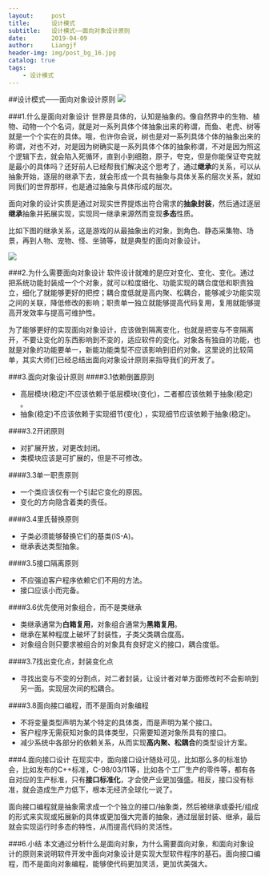 ```yaml
---
layout:     post                  
title:      设计模式
subtitle:   设计模式——面向对象设计原则
date:       2019-04-09          
author:     Liangjf                  
header-img: img/post_bg_16.jpg
catalog: true                      
tags:                       
    - 设计模式
---
```


##设计模式——面向对象设计原则
![](https://i.imgur.com/4zl04Dj.png)

###1.什么是面向对象设计
世界是具体的，认知是抽象的。像自然界中的生物、植物、动物一个个名词，就是对一系列具体个体抽象出来的称谓，而鱼、老虎、树等就是一个个实在的具体。哦，也许你会说，树也是对一系列具体个体的抽象出来的称谓，对也不对，对是因为树确实是一系列具体个体的抽象称谓，不对是因为照这个逻辑下去，就会陷入死循环，直到小到细胞，原子，夸克，但是你能保证夸克就是最小的具体吗？还好前人已经帮我们解决这个思考了，通过**继承**的关系，可以从抽象开始，逐层的继承下去，就会形成一个具有抽象与具体关系的层次关系，就如同我们的世界那样，也是通过抽象与具体形成的层次。

面向对象的设计实质是通过对现实世界提炼出符合需求的**抽象封装**，然后通过逐层**继承**抽象并拓展实现，实现同一继承来源然而变现**多态**性质。

比如下图的继承关系，这是游戏的从最抽象出的对象，到角色、静态采集物、场景，再到人物、宠物、怪、坐骑等，就是典型的面向对象设计。

![](https://i.imgur.com/GQvNFKU.png)

###2.为什么需要面向对象设计
软件设计就难的是应对变化、变化、变化。通过把系统功能封装成一个个对象，就可以粒度细化、功能实现的耦合度低和职责独立，细化了就能够更好的把控；耦合度低就是高内聚、松耦合，能够减少功能实现之间的关联，降低修改的影响；职责单一独立就能够提高代码复用，复用就能够提高开发效率与提高可维护性。

为了能够更好的实现面向对象设计，应该做到隔离变化，也就是把变与不变隔离开，不要让变化的东西影响到不变的，适应软件的变化。对象各有独自的功能，也就是对象的功能要单一，新能功能类型不应该影响到旧的对象。这里说的比较简单，其实大师们已经总结出面向对象设计原则来指导我们的开发了。

###3.面向对象设计原则
####3.1依赖倒置原则
- 高层模块(稳定)不应该依赖于低层模块(变化)，二者都应该依赖于抽象(稳定) 。
- 抽象(稳定)不应该依赖于实现细节(变化) ，实现细节应该依赖于抽象(稳定)。

####3.2开闭原则
- 对扩展开放，对更改封闭。
- 类模块应该是可扩展的，但是不可修改。

####3.3单一职责原则
- 一个类应该仅有一个引起它变化的原因。
- 变化的方向隐含着类的责任。

####3.4里氏替换原则
- 子类必须能够替换它们的基类(IS-A)。
- 继承表达类型抽象。

####3.5接口隔离原则
- 不应强迫客户程序依赖它们不用的方法。
- 接口应该小而完备。

####3.6优先使用对象组合，而不是类继承
- 类继承通常为**白箱复用**，对象组合通常为**黑箱复用**。
- 继承在某种程度上破坏了封装性，子类父类耦合度高。
- 对象组合则只要求被组合的对象具有良好定义的接口，耦合度低。

####3.7找出变化点，封装变化点
- 寻找出变与不变的分割点，对二者封装，让设计者对单方面修改时不会影响到另一面。实现层次间的松耦合。

####3.8面向接口编程，而不是面向对象编程
- 不将变量类型声明为某个特定的具体类，而是声明为某个接口。
- 客户程序无需获知对象的具体类型，只需要知道对象所具有的接口。
- 减少系统中各部分的依赖关系，从而实现**高内聚、松耦合**的类型设计方案。

###4.面向接口设计
在现实中，面向接口设计随处可见，比如那么多的标准协会，比如发布的C++标准，C-98/03/11等，比如各个工厂生产的零件等，都有各自对应的生产标准，只有**接口标准化**，才会使产业更加强盛。相反，接口没有标准，就会造成生产力低下，根本无经济全球化一说了。

面向接口编程就是抽象需求成一个个独立的接口/抽象类，然后被继承或委托/组成的形式来实现或拓展新的具体或更加强大完善的抽象，通过层层封装、继承，最后就会实现运行时多态的特性，从而提高代码的灵活性。

###6.小结
本文通过分析什么是面向对象，为什么需要面向对象，和面向对象设计的原则来说明软件开发中面向对象设计是实现大型软件程序的基石。面向接口编程，而不是面向对象编程，能够使代码更加灵活，更加优美强大。